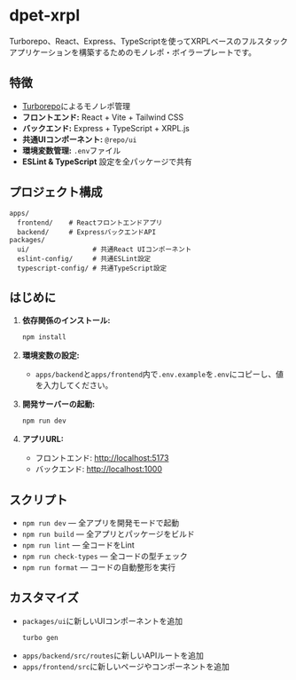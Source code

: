 # dpet-xrpl
Turborepo、React、Express、TypeScriptを使ってXRPLベースのフルスタックアプリケーションを構築するためのモノレポ・ボイラープレートです。

## 特徴

- [Turborepo](https://turbo.build/)によるモノレポ管理
- **フロントエンド:** React + Vite + Tailwind CSS
- **バックエンド:** Express + TypeScript + XRPL.js
- **共通UIコンポーネント:** `@repo/ui`
- **環境変数管理:** `.env`ファイル
- **ESLint & TypeScript** 設定を全パッケージで共有

## プロジェクト構成

```
apps/
  frontend/    # Reactフロントエンドアプリ
  backend/     # ExpressバックエンドAPI
packages/
  ui/                # 共通React UIコンポーネント
  eslint-config/     # 共通ESLint設定
  typescript-config/ # 共通TypeScript設定
```

## はじめに

1. **依存関係のインストール:**

   ```sh
   npm install
   ```

2. **環境変数の設定:**

   - `apps/backend`と`apps/frontend`内で`.env.example`を`.env`にコピーし、値を入力してください。

3. **開発サーバーの起動:**

   ```sh
   npm run dev
   ```

4. **アプリURL:**
   - フロントエンド: [http://localhost:5173](http://localhost:5173)
   - バックエンド: [http://localhost:1000](http://localhost:1000)


## スクリプト

- `npm run dev` — 全アプリを開発モードで起動
- `npm run build` — 全アプリとパッケージをビルド
- `npm run lint` — 全コードをLint
- `npm run check-types` — 全コードの型チェック
- `npm run format` — コードの自動整形を実行

## カスタマイズ

- `packages/ui`に新しいUIコンポーネントを追加
  ```
  turbo gen
  ```
- `apps/backend/src/routes`に新しいAPIルートを追加
- `apps/frontend/src`に新しいページやコンポーネントを追加
